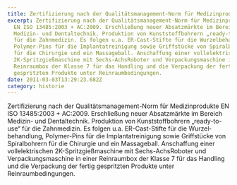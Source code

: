 ```yaml
---
title: Zertifizierung nach der Qualitätsmanagement-Norm für Medizin­produkte | 2011
excerpt: Zertifizierung nach der Qualitätsmanagement-Norm für Medizin­produkte
  EN ISO 13485:2003 + AC:2009. Erschließung neuer Absatzmärkte im Bereich
  Medizin- und Dental­technik. Produktion von Kunststoffbohrern „ready-to-use“
  für die Zahnmedizin. Es folgen u.a. ER-Cast-Stifte für die Wurzel­behandlung,
  Polymer-Pins für die Implantat­reinigung sowie Griffstücke von Spiralbohrern
  für die Chirurgie und ein Massage­ball. Anschaffung einer vollelektrischen
  2K-Spritzgießmaschine mit Sechs-AchsRoboter und Verpackungsmaschine in einer
  Reinraumbox der Klasse 7 für das Handling und die Verpackung der fertig
  gespritzten Produkte unter Reinraumbedingungen.
date: 2011-03-03T13:29:23.682Z
category: historie
---
```

Zertifizierung nach der Qualitätsmanagement-Norm für Medizin­produkte EN ISO 13485:2003 + AC:2009. Erschließung neuer Absatzmärkte im Bereich Medizin- und Dental­technik. Produktion von Kunststoffbohrern „ready-to-use“ für die Zahnmedizin. Es folgen u.a. ER-Cast-Stifte für die Wurzel­behandlung, Polymer-Pins für die Implantat­reinigung sowie Griffstücke von Spiralbohrern für die Chirurgie und ein Massage­ball. Anschaffung einer vollelektrischen 2K-Spritzgießmaschine mit Sechs-AchsRoboter und Verpackungsmaschine in einer Reinraumbox der Klasse 7 für das Handling und die Verpackung der fertig gespritzten Produkte unter Reinraumbedingungen.